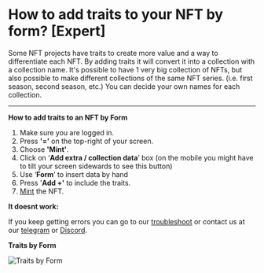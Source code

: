 # How to add traits to your NFT by form? \[Expert]

Some NFT projects have traits to create more value and a way to differentiate each NFT. By adding traits it will convert it into a collection with a collection name. It's possible to have 1 very big collection of NFTs, but also possible to make different collections of the same NFT series. (i.e. first season, second season, etc.) You can decide your own names for each collection.&#x20;

****

**How to add traits to an NFT by Form**

1. Make sure you are logged in.&#x20;
2. Press **'='** on the top-right of your screen.&#x20;
3. Choose **'Mint'**.
4. Click on ‘**Add extra / collection data**’ box (on the mobile you might have to tilt your screen sidewards to see this button)
5. Use ‘**Form**’ to insert data by hand
6. Press '**Add +'** to include the traits.
7. [Mint](how-do-you-mint-sell-an-nft.md) the NFT.&#x20;



**It doesnt work:**

If you keep getting errors you can go to our [troubleshoot](../../troubleshoot/troubleshoot.md) or contact us at our [telegram](https://t.me/+qdNeX8CYB\_swZTQx) or [Discord](https://discord.gg/jQ34WMMZce).&#x20;

**Traits by Form**

![Traits by Form](<../../.gitbook/assets/TraitsbyForm \[Picture].png>)
